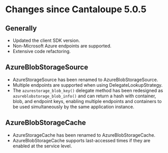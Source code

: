 # Changes since Cantaloupe 5.0.5

## Generally

* Updated the client SDK version.
* Non-Microsoft Azure endpoints are supported.
* Extensive code refactoring.

## AzureBlobStorageSource

* AzureStorageSource has been renamed to AzureBlobStorageSource.
* Multiple endpoints are supported when using DelegateLookupStrategy.
* The `azurestorage_blob_key()` delegate method has been redesigned as
  `azureblobstorage_blob_info()` and can return a hash with container, blob,
  and endpoint keys, enabling multiple endpoints and containers to be used
  simultaneously by the same application instance.

## AzureBlobStorageCache

* AzureStorageCache has been renamed to AzureBlobStorageCache.
* AzureBlobStorageCache supports last-accessed times if they are enabled at the 
  service level.
